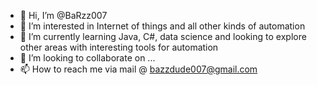 - 👋 Hi, I’m @BaRzz007
- 👀 I’m interested in Internet of things and all other kinds of automation
- 🌱 I’m currently learning Java, C#, data science and looking to explore other areas with interesting tools for automation
- 💞️ I’m looking to collaborate on ...
- 📫 How to reach me via mail @ bazzdude007@gmail.com

<!---
BaRzz007/BaRzz007 is a ✨ special ✨ repository because its `README.md` (this file) appears on your GitHub profile.
You can click the Preview link to take a look at your changes.
--->
